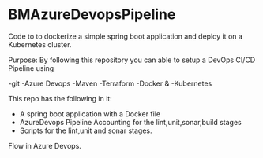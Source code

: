 # BMAzureDevopsPipeline
Code to to dockerize a simple spring boot  application and deploy it on a Kubernetes cluster.

Purpose:
By following this repository you can able to setup a DevOps CI/CD Pipeline using

-git
-Azure Devops
-Maven
-Terraform
-Docker &
-Kubernetes

This repo has the following in it:
- A spring boot application with a Docker file
- AzureDevops Pipeline Accounting for the lint,unit,sonar,build stages
- Scripts for the lint,unit and sonar stages.

Flow in Azure Devops.



